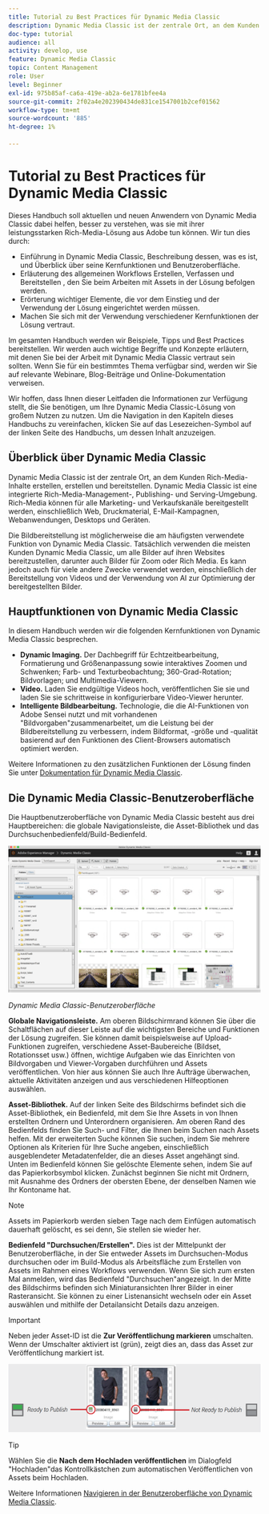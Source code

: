 ```yaml
---
title: Tutorial zu Best Practices für Dynamic Media Classic
description: Dynamic Media Classic ist der zentrale Ort, an dem Kunden Rich-Media-Inhalte erstellen, erstellen und bereitstellen. Dieses Tutorial mit Best Practices wurde erstellt, um aktuellen und neuen Benutzern von Dynamic Media Classic zu helfen, besser zu verstehen, was sie mit dieser leistungsstarken Rich-Media-Lösung aus Adobe tun können. In diesem Teil des Tutorials erfahren Sie, was Dynamic Media Classic ist, und erhalten einen kurzen Überblick über seine Kernfunktionen und Benutzeroberfläche.
doc-type: tutorial
audience: all
activity: develop, use
feature: Dynamic Media Classic
topic: Content Management
role: User
level: Beginner
exl-id: 975b85af-ca6a-419e-ab2a-6e1781bfee4a
source-git-commit: 2f02a4e202390434de831ce1547001b2cef01562
workflow-type: tm+mt
source-wordcount: '885'
ht-degree: 1%

---
```


# Tutorial zu Best Practices für Dynamic Media Classic

Dieses Handbuch soll aktuellen und neuen Anwendern von Dynamic Media Classic dabei helfen, besser zu verstehen, was sie mit ihrer leistungsstarken Rich-Media-Lösung aus Adobe tun können. Wir tun dies durch:

- Einführung in Dynamic Media Classic, Beschreibung dessen, was es ist, und Überblick über seine Kernfunktionen und Benutzeroberfläche.
- Erläuterung des allgemeinen Workflows Erstellen, Verfassen und Bereitstellen , den Sie beim Arbeiten mit Assets in der Lösung befolgen werden.
- Erörterung wichtiger Elemente, die vor dem Einstieg und der Verwendung der Lösung eingerichtet werden müssen.
- Machen Sie sich mit der Verwendung verschiedener Kernfunktionen der Lösung vertraut.

Im gesamten Handbuch werden wir Beispiele, Tipps und Best Practices bereitstellen. Wir werden auch wichtige Begriffe und Konzepte erläutern, mit denen Sie bei der Arbeit mit Dynamic Media Classic vertraut sein sollten. Wenn Sie für ein bestimmtes Thema verfügbar sind, werden wir Sie auf relevante Webinare, Blog-Beiträge und Online-Dokumentation verweisen.

Wir hoffen, dass Ihnen dieser Leitfaden die Informationen zur Verfügung stellt, die Sie benötigen, um Ihre Dynamic Media Classic-Lösung von großem Nutzen zu nutzen. Um die Navigation in den Kapiteln dieses Handbuchs zu vereinfachen, klicken Sie auf das Lesezeichen-Symbol auf der linken Seite des Handbuchs, um dessen Inhalt anzuzeigen.

## Überblick über Dynamic Media Classic

Dynamic Media Classic ist der zentrale Ort, an dem Kunden Rich-Media-Inhalte erstellen, erstellen und bereitstellen. Dynamic Media Classic ist eine integrierte Rich-Media-Management-, Publishing- und Serving-Umgebung. Rich-Media können für alle Marketing- und Verkaufskanäle bereitgestellt werden, einschließlich Web, Druckmaterial, E-Mail-Kampagnen, Webanwendungen, Desktops und Geräten.

Die Bildbereitstellung ist möglicherweise die am häufigsten verwendete Funktion von Dynamic Media Classic. Tatsächlich verwenden die meisten Kunden Dynamic Media Classic, um alle Bilder auf ihren Websites bereitzustellen, darunter auch Bilder für Zoom oder Rich Media. Es kann jedoch auch für viele andere Zwecke verwendet werden, einschließlich der Bereitstellung von Videos und der Verwendung von AI zur Optimierung der bereitgestellten Bilder.

## Hauptfunktionen von Dynamic Media Classic

In diesem Handbuch werden wir die folgenden Kernfunktionen von Dynamic Media Classic besprechen.

- **Dynamic Imaging.** Der Dachbegriff für Echtzeitbearbeitung, Formatierung und Größenanpassung sowie interaktives Zoomen und Schwenken; Farb- und Texturbeobachtung; 360-Grad-Rotation; Bildvorlagen; und Multimedia-Viewern.
- **Video.** Laden Sie endgültige Videos hoch, veröffentlichen Sie sie und laden Sie sie schrittweise in konfigurierbare Video-Viewer herunter.
- **Intelligente Bildbearbeitung.** Technologie, die die AI-Funktionen von Adobe Sensei nutzt und mit vorhandenen &quot;Bildvorgaben&quot;zusammenarbeitet, um die Leistung bei der Bildbereitstellung zu verbessern, indem Bildformat, -größe und -qualität basierend auf den Funktionen des Client-Browsers automatisch optimiert werden.

Weitere Informationen zu den zusätzlichen Funktionen der Lösung finden Sie unter [Dokumentation für Dynamic Media Classic](https://experienceleague.adobe.com/docs/dynamic-media-classic/using/intro/introduction.html).

## Die Dynamic Media Classic-Benutzeroberfläche

Die Hauptbenutzeroberfläche von Dynamic Media Classic besteht aus drei Hauptbereichen: die globale Navigationsleiste, die Asset-Bibliothek und das Durchsuchenbedienfeld/Build-Bedienfeld.

![image](assets/overview/overview-dmc-ui-ew.png)

_Dynamic Media Classic-Benutzeroberfläche_

**Globale Navigationsleiste.** Am oberen Bildschirmrand können Sie über die Schaltflächen auf dieser Leiste auf die wichtigsten Bereiche und Funktionen der Lösung zugreifen. Sie können damit beispielsweise auf Upload-Funktionen zugreifen, verschiedene Asset-Baubereiche (Bildset, Rotationsset usw.) öffnen, wichtige Aufgaben wie das Einrichten von Bildvorgaben und Viewer-Vorgaben durchführen und Assets veröffentlichen. Von hier aus können Sie auch Ihre Aufträge überwachen, aktuelle Aktivitäten anzeigen und aus verschiedenen Hilfeoptionen auswählen.

**Asset-Bibliothek.** Auf der linken Seite des Bildschirms befindet sich die Asset-Bibliothek, ein Bedienfeld, mit dem Sie Ihre Assets in von Ihnen erstellten Ordnern und Unterordnern organisieren. Am oberen Rand des Bedienfelds finden Sie Such- und Filter, die Ihnen beim Suchen nach Assets helfen. Mit der erweiterten Suche können Sie suchen, indem Sie mehrere Optionen als Kriterien für Ihre Suche angeben, einschließlich ausgeblendeter Metadatenfelder, die an dieses Asset angehängt sind. Unten im Bedienfeld können Sie gelöschte Elemente sehen, indem Sie auf das Papierkorbsymbol klicken. Zunächst beginnen Sie nicht mit Ordnern, mit Ausnahme des Ordners der obersten Ebene, der denselben Namen wie Ihr Kontoname hat.

>[!NOTE]
>
>Assets im Papierkorb werden sieben Tage nach dem Einfügen automatisch dauerhaft gelöscht, es sei denn, Sie stellen sie wieder her.

**Bedienfeld &quot;Durchsuchen/Erstellen&quot;.** Dies ist der Mittelpunkt der Benutzeroberfläche, in der Sie entweder Assets im Durchsuchen-Modus durchsuchen oder im Build-Modus als Arbeitsfläche zum Erstellen von Assets im Rahmen eines Workflows verwenden. Wenn Sie sich zum ersten Mal anmelden, wird das Bedienfeld &quot;Durchsuchen&quot;angezeigt. In der Mitte des Bildschirms befinden sich Miniaturansichten Ihrer Bilder in einer Rasteransicht. Sie können zu einer Listenansicht wechseln oder ein Asset auswählen und mithilfe der Detailansicht Details dazu anzeigen.

>[!IMPORTANT]
>
>Neben jeder Asset-ID ist die **Zur Veröffentlichung markieren** umschalten. Wenn der Umschalter aktiviert ist (grün), zeigt dies an, dass das Asset zur Veröffentlichung markiert ist.

![image](assets/overview/overview-mark-for-publish.png)

>[!TIP]
>
>Wählen Sie die **Nach dem Hochladen veröffentlichen** im Dialogfeld &quot;Hochladen&quot;das Kontrollkästchen zum automatischen Veröffentlichen von Assets beim Hochladen.

Weitere Informationen [Navigieren in der Benutzeroberfläche von Dynamic Media Classic](https://experienceleague.adobe.com/docs/dynamic-media-classic/using/getting-started/navigation-basics.html).
